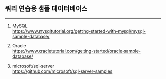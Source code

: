 ## 쿼리 연습용 샘플 데이터베이스
<hr>

1. MySQL  
https://www.mysqltutorial.org/getting-started-with-mysql/mysql-sample-database/

2. Oracle  
https://www.oracletutorial.com/getting-started/oracle-sample-database/

3. microsoft/sql-server  
https://github.com/microsoft/sql-server-samples

